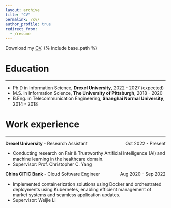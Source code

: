 ```yaml
---
layout: archive
title: "CV"
permalink: /cv/
author_profile: true
redirect_from:
  - /resume
---
```


Download my [CV](http://wangxiaoyang0412.github.io/files/XiaoyangWang.pdf).
{% include base_path %}

Education
======
------

* Ph.D in Information Science, **Drexel University**, 2022 - 2027 (expected)
* M.S. in Information Science, **The University of Pittsburgh**, 2018 - 2020
* B.Eng. in Telecommunication Engineering, **Shanghai Normal University**, 2014 - 2018

Work experience
======
------

<div style="display: flex; justify-content: space-between; align-items: baseline;">
  <span><strong>Drexel University</strong> - Research Assistant</span>
  <span>Oct 2022 - Present</span>
</div>

* Conducting research on Fair & Trustworthy Artificial Intelligence (AI) and machine learning in the healthcare domain.
* Supervisor: Prof. Christopher C. Yang

<div style="display: flex; justify-content: space-between; align-items: baseline;">
  <span><strong>China CITIC Bank</strong> - Cloud Software Engineer</span>
  <span>Aug 2020 - Sep 2022</span>
</div>

* Implemented containerization solutions using Docker and orchestrated deployments using Kubernetes, enabling efficient management of market systems and seamless application updates.
* Supervisor: Weijie Li

<!-- * Fall 2015: Research Assistant
  * Github University
  * Duties included: Merging pull requests
  * Supervisor: Professor Hub

* Summer 2015: Research Assistant
  * Github University
  * Duties included: Tagging issues
  * Supervisor: Professor Git -->
  
<!-- Skills
======
* Skill 1
* Skill 2
  * Sub-skill 2.1
  * Sub-skill 2.2
  * Sub-skill 2.3
* Skill 3 -->

<!-- Publications
======
  <ul>{% for post in site.publications reversed %}
    {% include archive-single-cv.html %}
  {% endfor %}</ul>
  
Talks
======
  <ul>{% for post in site.talks reversed %}
    {% include archive-single-talk-cv.html  %}
  {% endfor %}</ul>
  
Teaching
======
  <ul>{% for post in site.teaching reversed %}
    {% include archive-single-cv.html %}
  {% endfor %}</ul>
  
Service and leadership
======
* Currently signed in to 43 different slack teams -->
